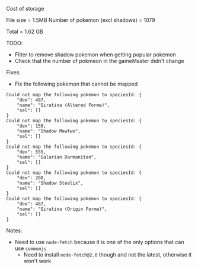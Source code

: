 Cost of storage

File size = 1.5MB
Number of pokemon (excl shadows) = 1079

Total = 1.62 GB

TODO:
- Filter to remove shadow pokemon when getting popular pokemon
- Check that the number of pokmeon in the gameMaster didn't change

Fixes:
- Fix the following pokemon that cannot be mapped
```
Could not map the following pokemon to speciesId: {
    "dex": 487,
    "name": "Giratina (Altered Forme)",
    "sel": []
}
Could not map the following pokemon to speciesId: {
    "dex": 150,
    "name": "Shadow Mewtwo",
    "sel": []
}
Could not map the following pokemon to speciesId: {
    "dex": 555,
    "name": "Galarian Darmanitan",
    "sel": []
}
Could not map the following pokemon to speciesId: {
    "dex": 208,
    "name": "Shadow Steelix",
    "sel": []
}
Could not map the following pokemon to speciesId: {
    "dex": 487,
    "name": "Giratina (Origin Forme)",
    "sel": []
}
```

Notes:
- Need to use `node-fetch` because it is one of the only options that can use `commonjs`
  - Need to install `node-fetch@2.0` though and not the latest, otherwise it won't work
